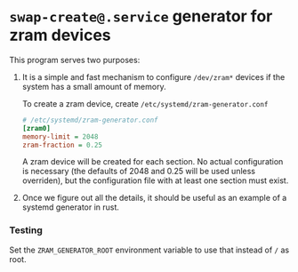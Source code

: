 # `swap-create@.service` generator for zram devices

This program serves two purposes:

1. It is a simple and fast mechanism to configure `/dev/zram*` devices
   if the system has a small amount of memory.

   To create a zram device, create `/etc/systemd/zram-generator.conf`

   ```ini
   # /etc/systemd/zram-generator.conf
   [zram0]
   memory-limit = 2048
   zram-fraction = 0.25
   ```

   A zram device will be created for each section. No actual
   configuration is necessary (the defaults of 2048 and 0.25 will be
   used unless overriden), but the configuration file with at least
   one section must exist.

2. Once we figure out all the details, it should be useful as an
   example of a systemd generator in rust.

### Testing

Set the `ZRAM_GENERATOR_ROOT` environment variable to use that
instead of `/` as root.
